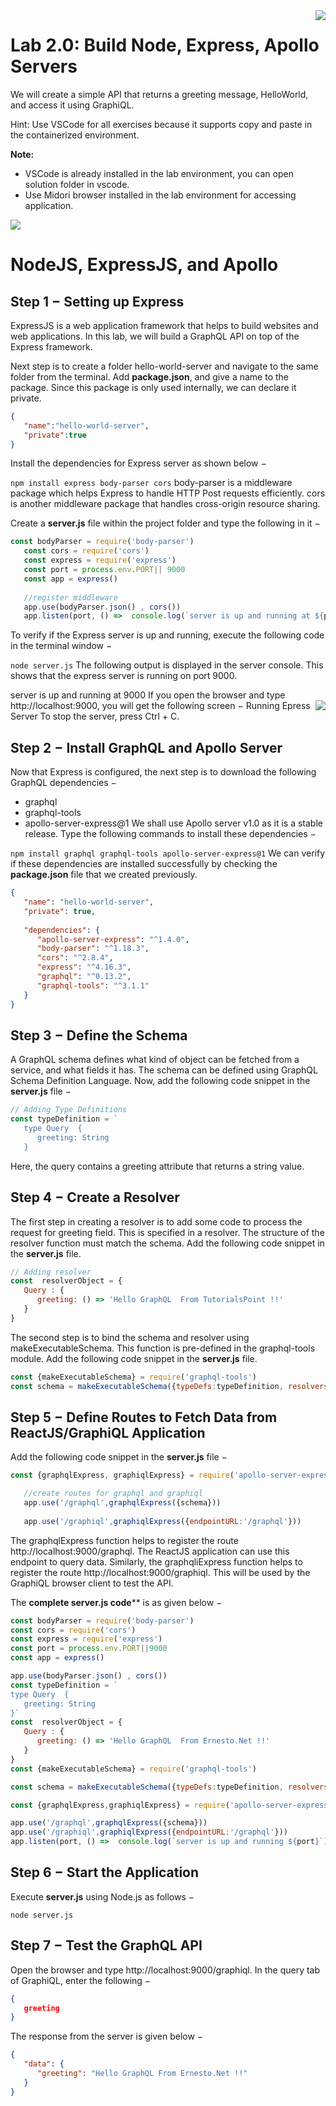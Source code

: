 <img align="right" src="./logo.png">


Lab 2.0: Build Node, Express, Apollo Servers
======================================


We will create a simple API that returns a greeting message, HelloWorld, and access it using GraphiQL.

Hint:  Use VSCode for all exercises because it supports copy and paste in the containerized environment.

**Note:** 

- VSCode is already installed in the lab environment, you can open solution folder in vscode.
- Use Midori browser installed in the lab environment for accessing application.

![](./images/vscode1.png)


NodeJS, ExpressJS, and Apollo
==================================
## Step 1 − Setting up Express
ExpressJS is a web application framework that helps to build websites and web applications. In this lab, we will build a GraphQL API on top of the Express framework.

Next step is to create a folder hello-world-server and navigate to the same folder from the terminal. Add **package.json**, and give a name to the package. Since this package is only used internally, we can declare it private.

```json
{
   "name":"hello-world-server",
   "private":true
}
```
Install the dependencies for Express server as shown below −

`npm install express body-parser cors`
body-parser is a middleware package which helps Express to handle HTTP Post requests efficiently. cors is another middleware package that handles cross-origin resource sharing.

Create a **server.js** file within the project folder and type the following in it −

```javascript
const bodyParser = require('body-parser')
   const cors = require('cors')
   const express = require('express')
   const port = process.env.PORT|| 9000
   const app = express()
   
   //register middleware
   app.use(bodyParser.json() , cors())
   app.listen(port, () =>  console.log(`server is up and running at ${port}`)
```
To verify if the Express server is up and running, execute the following code in the terminal window −

`node server.js`
The following output is displayed in the server console. This shows that the express server is running on port 9000.

server is up and running at 9000
If you open the browser and type http://localhost:9000, you will get the following screen −
<img align="right" src="./images/lab2_1.jpg">
Running Epress Server
To stop the server, press Ctrl + C.

## Step 2 − Install GraphQL and Apollo Server
Now that Express is configured, the next step is to download the following GraphQL dependencies −

- graphql
- graphql-tools
- apollo-server-express@1
We shall use Apollo server v1.0 as it is a stable release. Type the following commands to install these dependencies −

`npm install graphql graphql-tools apollo-server-express@1`
We can verify if these dependencies are installed successfully by checking the **package.json** file that we created previously.

```json
{
   "name": "hello-world-server",
   "private": true,
   
   "dependencies": {
      "apollo-server-express": "^1.4.0",
      "body-parser": "^1.18.3",
      "cors": "^2.8.4",
      "express": "^4.16.3",
      "graphql": "^0.13.2",
      "graphql-tools": "^3.1.1"
   }
}
```
## Step 3 − Define the Schema
A GraphQL schema defines what kind of object can be fetched from a service, and what fields it has. The schema can be defined using GraphQL Schema Definition Language. Now, add the following code snippet in the **server.js** file −

```javascript
// Adding Type Definitions
const typeDefinition = `
   type Query  {
      greeting: String
   }
```
Here, the query contains a greeting attribute that returns a string value.

## Step 4 − Create a Resolver
The first step in creating a resolver is to add some code to process the request for greeting field. This is specified in a resolver. The structure of the resolver function must match the schema. Add the following code snippet in the **server.js** file.

```javascript
// Adding resolver
const  resolverObject = {
   Query : {
      greeting: () => 'Hello GraphQL  From TutorialsPoint !!'
   }
}
```
The second step is to bind the schema and resolver using makeExecutableSchema. This function is pre-defined in the graphql-tools module. Add the following code snippet in the **server.js** file.

```javascript
const {makeExecutableSchema} = require('graphql-tools')
const schema = makeExecutableSchema({typeDefs:typeDefinition, resolvers:resolverObject})
```
## Step 5 − Define Routes to Fetch Data from ReactJS/GraphiQL Application
Add the following code snippet in the **server.js** file −

```javascript
const {graphqlExpress, graphiqlExpress} = require('apollo-server-express')

   //create routes for graphql and graphiql
   app.use('/graphql',graphqlExpress({schema}))
   
   app.use('/graphiql',graphiqlExpress({endpointURL:'/graphql'}))
```
The graphqlExpress function helps to register the route http://localhost:9000/graphql. The ReactJS application can use this endpoint to query data. Similarly, the graphqliExpress function helps to register the route http://localhost:9000/graphiql. This will be used by the GraphiQL browser client to test the API.

The **complete server.js code**** is as given below −

```javascript
const bodyParser = require('body-parser')
const cors = require('cors')
const express = require('express')
const port = process.env.PORT||9000
const app = express()

app.use(bodyParser.json() , cors())
const typeDefinition = `
type Query  {
   greeting: String
}`
const  resolverObject = {
   Query : {
      greeting: () => 'Hello GraphQL  From Ernesto.Net !!'
   }
}
const {makeExecutableSchema} = require('graphql-tools')

const schema = makeExecutableSchema({typeDefs:typeDefinition, resolvers:resolverObject})

const {graphqlExpress,graphiqlExpress} = require('apollo-server-express')

app.use('/graphql',graphqlExpress({schema}))
app.use('/graphiql',graphiqlExpress({endpointURL:'/graphql'}))
app.listen(port, () =>  console.log(`server is up and running ${port}`))
```
## Step 6 − Start the Application
Execute **server.js** using Node.js as follows −

`node server.js`
## Step 7 − Test the GraphQL API
Open the browser and type http://localhost:9000/graphiql. In the query tab of GraphiQL, enter the following −

```json
{
   greeting
}
```
The response from the server is given below −

```json
{
   "data": {
      "greeting": "Hello GraphQL From Ernesto.Net !!"
   }
}
```
